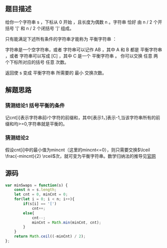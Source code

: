 ## 题目描述
给你一个字符串 s ，下标从 0 开始 ，且长度为偶数 n 。字符串 恰好 由 n / 2 个开括号 '[' 和 n / 2 个闭括号 ']' 组成。

只有能满足下述所有条件的字符串才能称为 平衡字符串 ：

字符串是一个空字符串，或者
字符串可以记作 AB ，其中 A 和 B 都是 平衡字符串 ，或者
字符串可以写成 [C] ，其中 C 是一个 平衡字符串 。
你可以交换 任意 两个下标所对应的括号 任意 次数。

返回使 s 变成 平衡字符串 所需要的 最小 交换次数。

## 解题思路
### 猜测结论1 括号平衡的条件
记cnt[i]表示字符串前i个字符的前缀和，其中[表示1，]表示-1,当该字符串所有的前缀和均>=0,字符串就是平衡的。

### 猜测结论2 
假设cnt[i]中的最小值为mincnt（这里的mincnt<=0），则只需要交换$\lceil \frac{-mincnt}{2} \rceil$次，就可变为平衡字符串。数学归纳法的推导见[官网](https://leetcode-cn.com/problems/minimum-number-of-swaps-to-make-the-string-balanced/solution/shi-zi-fu-chuan-ping-heng-de-zui-xiao-ji-f7ye/)

## 源码
```javascript
var minSwaps = function(s) {
    const n = s.length;
    let cnt = 0, minCnt = 0;
    for(let i = 0; i < n; i++){
        if(s[i] == '[')
            cnt++;
        else{
            cnt--;
            minCnt = Math.min(minCnt, cnt);
        }
    }
    return Math.ceil((-minCnt) / 2);
};
```